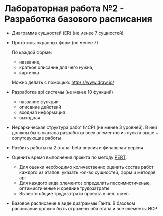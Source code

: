Лабораторная работа №2 - Разработка базового расписания
=======================================================
- Диаграмма сущностей (ER) (не менее 7 сущностей)

- Прототипы экранных форм (не менее 7)
    
    По каждой форме: 
    - название, 
    - краткое описание для чего нужна, 
    - картинка
    
    Можно делать с помощью: https://www.draw.io/
       
- Разработка api системы (не менее 10 функций)
  - название функции
  - описание действий
  - входная информация
  - выходная
  
- Иерархическая структура работ (ИСР)
  (не менее 3 уровней). В ней должны быть указана разработка всех элементов из пункта выше + сопутсвующие работы
  
- Разбить работы на 2 этапа: beta-версия и финальная-версия
  
- Оценить время выполнения проекта по методу [PERT](http://citforum.ru/SE/project/arkhipenkov_lectures/11.shtml). 
  - Для оценки необходимо количественно оценить состав работ каждого из этапов: указать кол-во сущностей, форм и методов api
  - Для каждого вида элементов определить пессимистиченые, оптимистиченые и средние трудозатраты    
  - Вывести общие трудозатраты проекта в чел. x мес.
  
- Базовое расписание в виде диаграммы Ганта. В базовом расписании должно быть отражены оба этапа и все элементы ИСР

